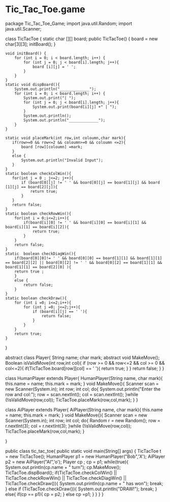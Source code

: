 # Tic_Tac_Toe.game


package Tic_Tac_Toe_Game;
import java.util.Random;
import java.util.Scanner;


class TicTacToe {
    static char [][] board;
    public TicTacToe() {
        board = new char[3][3];
        initBoard();
    }

    void initBoard() {
        for (int i = 0; i < board.length; i++) {
            for (int j = 0; j < board[i].length; j++){
                board [i][j] = ' ';
            }
        }
    }
    static void dispBoard(){
        System.out.println("_____________");
        for (int i = 0; i < board.length; i++) {
            System.out.print("| ");
            for (int j = 0; j < board[i].length; j++){
                System.out.print(board[i][j] +" | ");
            }
            System.out.println();
            System.out.println("_____________");
        }
    }

    static void placeMark(int row,int coloumn,char mark){
       if(row>=0 && row<=2 && coloumn>=0 && coloumn <=2){
           board [row][coloumn] =mark;
       }
       else {
           System.out.println("Invalid Input");
       }
    }
    static boolean checkColWin(){
       for(int j = 0 ; j<=2; j++){
           if (board[0][j] != ' ' && board[0][j] == board[1][j] && board [1][j] == board[2][j]){
               return true;
           }
       }
       return false;
    }
    static boolean checkRowWin(){
        for(int i = 0;i<=2;i++){
            if(board[i][0] != ' ' && board[i][0] == board[i][1] && board[i][1] == board[i][2]){
                return true;
            }
        }
        return false;
    }
    static  boolean checkDiagWin(){
        if(board[0][0]!= ' ' && board[0][0] == board[1][1] && board[1][1] == board[2][2] || board[0][2] != ' ' && board[0][2] == board[1][1] && board[1][1] == board[2][0] ){
        return true ;
        }
        else {
            return false;
        }
    }
    static boolean checkDraw(){
        for (int i =0; i<=2;i++){
            for (int j =0; j<=2;j++){
                if (board[i][j] == ' '){
                    return false;
                }
            }
        }
        return true;
    }

}

abstract class Player{
    String name;
    char mark;
    abstract void MakeMove();
    Boolean isValidMove(int row,int col){
        if (row >= 0 && row<=2 && col >= 0 && col<=2){
            if(TicTacToe.board[row][col] == ' '){
                return true;
            }
        }
        return false;
    }
}

class HumanPlayer extends Player{
    HumanPlayer(String name, char mark){
        this.name = name;
        this.mark = mark;
    }
    void MakeMove(){
     Scanner scan = new Scanner(System.in);
     int row;
     int col;
     do{
         System.out.println("Enter the row and col:");
          row = scan.nextInt();
          col = scan.nextInt();
     }while (!isValidMove(row,col));
     TicTacToe.placeMark(row,col,mark);
    }
}

class AiPlayer extends Player{
    AiPlayer(String name, char mark){
        this.name = name;
        this.mark = mark;
    }
    void MakeMove(){
        Scanner scan = new Scanner(System.in);
        int row;
        int col;
        do{
          Random r = new Random();
          row = r.nextInt(3);
          col = r.nextInt(3);
        }while (!isValidMove(row,col));
        TicTacToe.placeMark(row,col,mark);
    }

}

public class tic_tac_toe{
    public static void main(String[] args) {
        TicTacToe t = new TicTacToe();
        HumanPlayer p1 = new HumanPlayer("Bob",'X');
        AiPlayer p2 = new AiPlayer("AI",'o');
        Player cp ;
        cp = p1;
        while(true){
            System.out.println(cp.name + " turn");
            cp.MakeMove();
            TicTacToe.dispBoard();
            if(TicTacToe.checkColWin() || TicTacToe.checkRowWin() || TicTacToe.checkDiagWin() || TicTacToe.checkDraw()){
                System.out.println(cp.name + " has won");
                break;
            }
            else if (TicTacToe.checkDraw()){
                System.out.println("DRAW!");
                break;
            }
            else{
                if(cp == p1){
                    cp = p2;
                }
                else cp =p1;
            }
        }
    }
}
